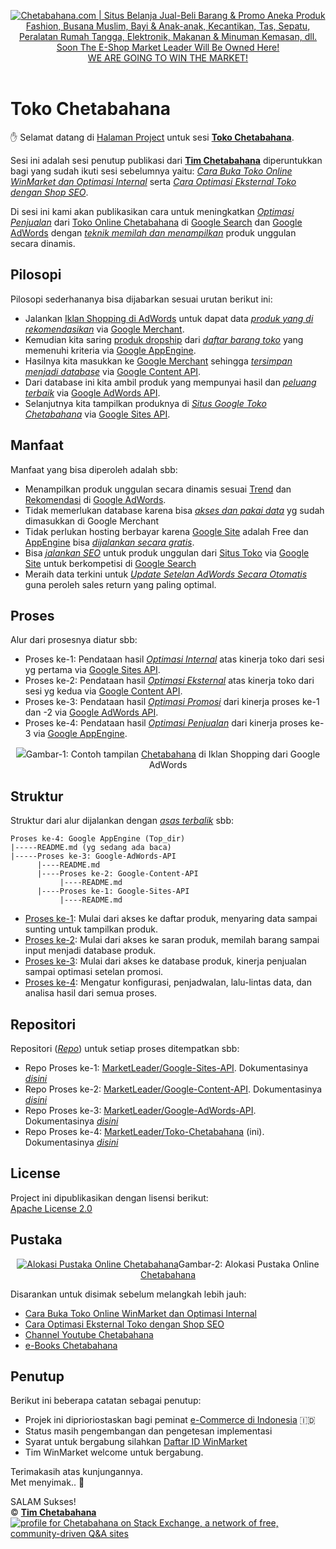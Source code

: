 <p align="center"> 
<a href="https://chetabahana.com/">
<img src="https://chetabahana.files.wordpress.com/2018/04/logoweb.png" alt="Chetabahana.com | Situs Belanja Jual-Beli Barang & Promo Aneka Produk Fashion, Busana Muslim, Bayi & Anak-anak, Kecantikan, Tas, Sepatu, Peralatan Rumah Tangga, Elektronik, Makanan & Minuman Kemasan, dll. Soon The E-Shop Market Leader Will Be Owned Here!"><br />
WE ARE GOING TO WIN THE MARKET!
</a><br /><br />
</p>


# Toko Chetabahana

:hand: Selamat datang di [Halaman Project](https://github.com/MarketLeader) untuk sesi [**Toko Chetabahana**](https://github.com/MarketLeader/Toko-Chetabahana).

Sesi ini adalah sesi penutup publikasi dari 
[**Tim Chetabahana**](https://github.com/chetabahana) diperuntukkan bagi yang sudah ikuti sesi sebelumnya yaitu: [_Cara Buka Toko Online WinMarket dan Optimasi Internal_](https://chetabahana.blogspot.com/) serta [_Cara Optimasi Eksternal Toko dengan Shop SEO_](https://chetabahana.wordpress.com/).

Di sesi ini kami akan publikasikan cara untuk meningkatkan [_Optimasi Penjualan_](https://support.google.com/adwords/answer/6167176) dari [Toko Online Chetabahana](https://chetabahana.com/) di [Google Search](https://developers.google.com/search/) dan [Google AdWords](https://adwords.google.com/) dengan [_teknik memilah dan menampilkan_](#struktur) produk unggulan secara dinamis.

## Pilosopi
Pilosopi sederhananya bisa dijabarkan sesuai urutan berikut ini:
- Jalankan [Iklan Shopping di AdWords](https://chetabahana.wordpress.com/google-shopping/) untuk dapat data [_produk yang di rekomendasikan_](https://support.google.com/merchants/answer/6288242) via [Google Merchant](https://support.google.com/merchants/answer/188493).  
- Kemudian kita saring [produk dropship](https://chetabahana.com/product?p=1&c=0&l=60) dari [_daftar barang toko_](https://chetabahana.com/sitemap.xml) yang memenuhi kriteria via [Google AppEngine](https://cloud.google.com/appengine/).  
- Hasilnya kita masukkan ke [Google Merchant](https://www.google.com/retail/solutions/merchant-center/) sehingga [_tersimpan menjadi database_](https://support.google.com/merchants/answer/7052112) via [Google Content API](https://developers.google.com/shopping-content/v2/quickstart).  
- Dari database ini kita ambil produk yang mempunyai hasil dan [_peluang terbaik_](https://support.google.com/merchants/answer/7228489?hl=id) via [Google AdWords API](https://developers.google.com/adwords/api/docs/guides/start).  
- Selanjutnya kita tampilkan produknya di [_Situs Google Toko Chetabahana_](http://toko.chetabahana.com/) via [Google Sites API](https://developers.google.com/google-apps/sites/docs/developers_guide).  

## Manfaat
Manfaat yang bisa diperoleh adalah sbb:
- Menampilkan produk unggulan secara dinamis sesuai [Trend](https://support.google.com/adwords/answer/6325039?hl=id) dan [Rekomendasi](https://support.google.com/adwords/answer/3448398) di [Google AdWords](https://adwords.google.com/).
- Tidak memerlukan database karena bisa [_akses dan pakai data_](https://developers.google.com/shopping-content/v2/making-requests) yg sudah dimasukkan di Google Merchant
- Tidak perlukan hosting berbayar karena [Google Site](http://sites.google.com/) adalah Free dan [AppEngine](https://cloud.google.com/appengine/) bisa [_dijalankan secara gratis_](https://stackoverflow.com/questions/18101642/appengine-limit-the-number-of-instances/26654430#26654430).
- Bisa [_jalankan SEO_](https://developers.google.com/search/) untuk produk unggulan dari [Situs Toko](https://chetabahana.com/) via [Google Site](http://toko.chetabahana.com/) untuk berkompetisi di [Google Search](https://www.google.com/search?q=chetabahana)
- Meraih data terkini untuk [_Update Setelan AdWords Secara Otomatis_](https://developers.google.com/adwords/api/docs/guides/start) guna peroleh sales return yang paling optimal.  

## Proses
 Alur dari prosesnya diatur sbb:
- Proses ke-1: Pendataan hasil [_Optimasi Internal_](https://chetabahana.blogspot.com/) atas kinerja toko dari sesi yg pertama via [Google Sites API](https://developers.google.com/google-apps/sites/docs/developers_guide).
- Proses ke-2: Pendataan hasil [_Optimasi Eksternal_](https://chetabahana.wordpress.com/) atas kinerja toko dari sesi yg kedua via [Google Content API](https://developers.google.com/shopping-content/v2/quickstart).
- Proses ke-3: Pendataan hasil [_Optimasi Promosi_](https://support.google.com/adwords/answer/3455573?hl=id) dari kinerja proses ke-1 dan -2 via [Google AdWords API](https://developers.google.com/adwords/api/docs/guides/start).
- Proses ke-4: Pendataan hasil [_Optimasi Penjualan_](https://support.google.com/adwords/answer/6167176) dari kinerja proses ke-3 via [Google AppEngine](https://cloud.google.com/appengine/).
<p align="center"> 
<a href="https://chetabahana.com/product?l=60&o=harga&group=393"><img src="https://user-images.githubusercontent.com/36441664/38913079-10a00cea-4303-11e8-8138-4694115c4cf3.png"></a>Gambar-1: Contoh tampilan <a href=https://chetabahana.com>Chetabahana</a> di Iklan Shopping dari Google AdWords
</p>

## Struktur
Struktur dari alur dijalankan dengan [_asas terbalik_](https://en.wikipedia.org/wiki/Algorithm) sbb:
```
Proses ke-4: Google AppEngine (Top_dir)
|-----README.md (yg sedang ada baca)
|-----Proses ke-3: Google-AdWords-API
      |----README.md
      |----Proses ke-2: Google-Content-API
           |----README.md
      |----Proses ke-1: Google-Sites-API
           |----README.md
```
- [Proses ke-1](https://github.com/MarketLeader/Google-Sites-API#google-sites-api): Mulai dari akses ke daftar produk, menyaring data sampai sunting untuk tampilkan produk.
- [Proses ke-2](https://github.com/MarketLeader/Google-Content-API#google-content-api): Mulai dari akses ke saran produk, memilah barang sampai input menjadi database produk.
- [Proses ke-3](https://github.com/MarketLeader/Google-AdWords-API#google-adwords-api): Mulai dari akses ke database produk, kinerja penjualan sampai optimasi setelan promosi.
- [Proses ke-4](#proses): Mengatur konfigurasi, penjadwalan, lalu-lintas data, dan analisa hasil dari semua proses.


## Repositori
Repositori ([_Repo_](https://help.github.com/articles/create-a-repo/)) untuk setiap proses ditempatkan sbb:
- Repo Proses ke-1: [MarketLeader/Google-Sites-API](https://github.com/MarketLeader/Google-Sites-API). Dokumentasinya [_disini_](https://github.com/MarketLeader/Google-Sites-API/wiki)
- Repo Proses ke-2: [MarketLeader/Google-Content-API](https://github.com/MarketLeader/Google-Content-API). Dokumentasinya [_disini_](https://github.com/MarketLeader/Google-Content-API/wiki)
- Repo Proses ke-3: [MarketLeader/Google-AdWords-API](https://github.com/MarketLeader/Google-AdWords-API). Dokumentasinya [_disini_](https://github.com/MarketLeader/Google-AdWords-API/wiki)
- Repo Proses ke-4: [MarketLeader/Toko-Chetabahana](https://github.com/MarketLeader/Toko-Chetabahana) (ini). Dokumentasinya [_disini_](https://github.com/MarketLeader/Toko-Chetabahana/wiki)

## License
Project ini dipublikasikan dengan lisensi berikut:  
[Apache License 2.0](https://github.com/MarketLeader/Toko-Chetabahana/blob/master/LICENSE)

## Pustaka
<p align="center"> 
<a href="https://chetabahana.com/"><img src="https://user-images.githubusercontent.com/36441664/38942532-44c87736-4359-11e8-9ad4-56f7d2b68ced.png" alt="Alokasi Pustaka Online Chetabahana"></a>Gambar-2: Alokasi Pustaka Online <a href=https://chetabahana.com>Chetabahana</a>
</p>

Disarankan untuk disimak sebelum melangkah lebih jauh:  
- [Cara Buka Toko Online WinMarket dan Optimasi Internal](https://chetabahana.blogspot.com/)
- [Cara Optimasi Eksternal Toko dengan Shop SEO](https://chetabahana.wordpress.com/)
- [Channel Youtube Chetabahana](https://www.youtube.com/channel/UCZlPku9beXzdROCknYLuRNg?view_as=subscriber)
- [e-Books Chetabahana](https://www.scribd.com/user/401259110/Chetabahana)

## Penutup
Berikut ini beberapa catatan sebagai penutup:  
- Projek ini diprioriostaskan bagi peminat [e-Commerce di Indonesia](https://www.youtube.com/watch?v=dd__L8Jh2c4&t=25s) 🇮🇩
- Status masih pengembangan dan pengetesan implementasi
- Syarat untuk bergabung silahkan [Daftar ID WinMarket](https://www.winmarket.id/?b=01647234)
- Tim WinMarket welcome untuk bergabung.

Terimakasih atas kunjungannya.  
Met menyimak.. :pray:  

SALAM Sukses!  
:copyright: [**Tim Chetabahana**](https://github.com/chetabahana)  
[![profile for Chetabahana on Stack Exchange, a network of free, community-driven Q&amp;A sites](https://stackexchange.com/users/flair/5054985.png)](https://stackoverflow.com/users/4058484/chetabahana?tab=profile)   
